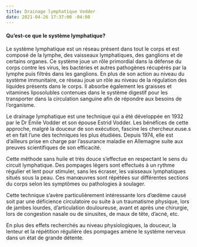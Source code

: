```yaml
---
title: Drainage lymphatique Vodder
date: 2021-04-26 17:37:00 -04:00
---
```


#### Qu’est-ce que le système lymphatique?

Le système lymphatique est un réseau présent dans tout le corps et est composé de la lymphe, des vaisseaux lymphatiques, des ganglions et de certains organes. Ce système joue un rôle primordial dans la défense du corps contre les virus, les bactéries et autres pathogènes récupérés par la lymphe puis filtrés dans les ganglions. En plus de son action au niveau du système immunitaire, ce réseau joue un rôle au niveau de la régulation des liquides présents dans le corps. Il absorbe également les graisses et vitamines liposolubles contenues dans le système digestif pour les transporter dans la circulation sanguine afin de répondre aux besoins de l’organisme.

Le drainage lymphatique est une technique qui a été développée en 1932 par le Dr Emile Vodder et son épouse Estrid Vodder. Les bénéfices de cette approche, malgré la douceur de son exécution, fascine les chercheur.euse.s et en fait l’une des techniques les plus étudiées. Depuis 1974, elle est d’ailleurs prise en charge par l’assurance maladie en Allemagne suite aux preuves scientifiques de son efficacité.

Cette méthode sans huile et très douce s’effectue en respectant le sens du circuit lymphatique. Des pompages légers sont effectués à un rythme régulier et lent pour stimuler, sans les écraser, les vaisseaux lymphatiques situés sous la peau. Ces manœuvres sont répétées sur différentes sections du corps selon les symptômes ou pathologies à soulager.

Cette technique s’avère particulièrement intéressante lors d’œdème causé soit par une déficience circulatoire ou suite à un traumatisme physique, lors de jambes lourdes, d’articulation douloureuse, avant et après une chirurgie, lors de congestion nasale ou de sinusites, de maux de tête, d’acné, etc.

En plus des effets recherchés au niveau physiologiques, la douceur, la lenteur et la répétition régulière des pompages amène le système nerveux dans un état de grande détente.